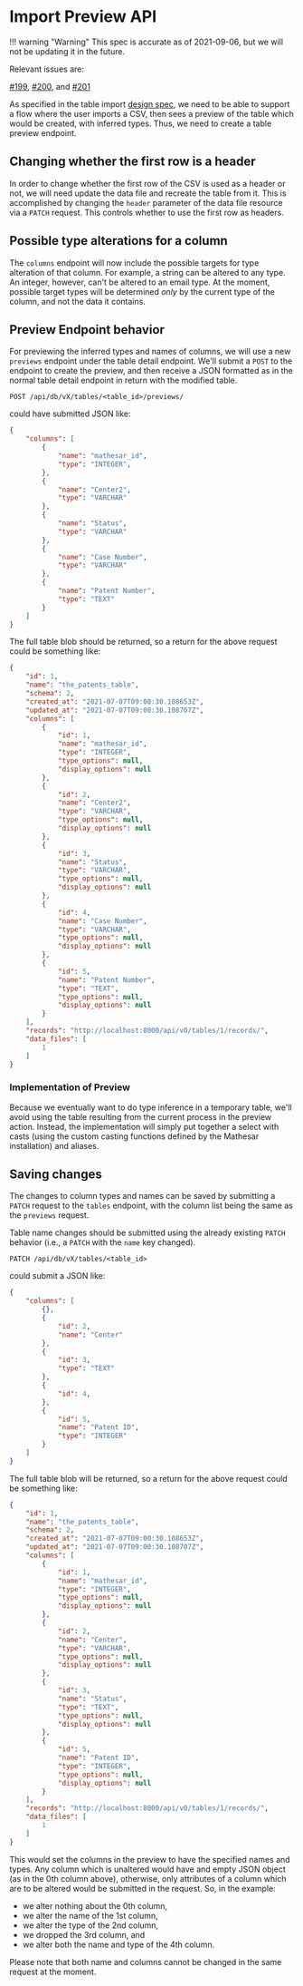 # Import Preview API

!!! warning "Warning"
    This spec is accurate as of 2021-09-06, but we will not be updating it in the future.


Relevant issues are:

[\#199](https://github.com/mathesar-foundation/mathesar/issues/199), [\#200](https://github.com/mathesar-foundation/mathesar/issues/200), and [\#201](https://github.com/mathesar-foundation/mathesar/issues/201)

As specified in the table import [design spec](/archive/product/design/specs/table-import), we need to be able to support a flow where the user imports a CSV, then sees a preview of the table which would be created, with inferred types.  Thus, we need to create a table preview endpoint.

## Changing whether the first row is a header

In order to change whether the first row of the CSV is used as a header or not, we will need update the data file and recreate the table from it. This is accomplished by changing the `header` parameter of the data file resource via a `PATCH` request. This controls whether to use the first row as headers.

## Possible type alterations for a column

The `columns` endpoint will now include the possible targets for type alteration of that column.  For example, a string can be altered to any type.  An integer, however, can't be altered to an email type. At the moment, possible target types will be determined _only_ by the current type of the column, and not the data it contains.

## Preview Endpoint behavior

For previewing the inferred types and names of columns, we will use a new `previews` endpoint under the table detail endpoint.  We'll submit a `POST` to the endpoint to create the preview, and then receive a JSON formatted as in the normal table detail endpoint in return with the modified table.
```
POST /api/db/vX/tables/<table_id>/previews/
```
could have submitted JSON like:
```json
{
    "columns": [
        {
            "name": "mathesar_id",
            "type": "INTEGER",
        },
        {
            "name": "Center2",
            "type": "VARCHAR"
        },
        {
            "name": "Status",
            "type": "VARCHAR"
        },
        {
            "name": "Case Number",
            "type": "VARCHAR"
        },
        {
            "name": "Patent Number",
            "type": "TEXT"
        }
    ]
}
```
The full table blob should be returned, so a return for the above request could be something like:
```json
{
    "id": 1,
    "name": "the_patents_table",
    "schema": 2,
    "created_at": "2021-07-07T09:00:30.108653Z",
    "updated_at": "2021-07-07T09:00:30.108707Z",
    "columns": [
        {
            "id": 1,
            "name": "mathesar_id",
            "type": "INTEGER",
            "type_options": null,
            "display_options": null
        },
        {
            "id": 2,
            "name": "Center2",
            "type": "VARCHAR",
            "type_options": null,
            "display_options": null
        },
        {
            "id": 3,
            "name": "Status",
            "type": "VARCHAR",
            "type_options": null,
            "display_options": null
        },
        {
            "id": 4,
            "name": "Case Number",
            "type": "VARCHAR",
            "type_options": null,
            "display_options": null
        },
        {
            "id": 5,
            "name": "Patent Number",
            "type": "TEXT",
            "type_options": null,
            "display_options": null
        }
    ],
    "records": "http://localhost:8000/api/v0/tables/1/records/",
    "data_files": [
        1
    ]
}
```


### Implementation of Preview

Because we eventually want to do type inference in a temporary table, we'll avoid using the table resulting from the current process in the preview action.  Instead, the implementation will simply put together a select with casts (using the custom casting functions defined by the Mathesar installation) and aliases.

## Saving changes

The changes to column types and names can be saved by submitting a `PATCH` request to the `tables` endpoint, with the column list being the same as the `previews` request.  

Table name changes should be submitted using the already existing `PATCH` behavior (i.e., a `PATCH` with the `name` key changed).

```
PATCH /api/db/vX/tables/<table_id>
```
could submit a JSON like:
```json
{
    "columns": [
        {},
        {
            "id": 2,
            "name": "Center"
        },
        {
            "id": 3,
            "type": "TEXT"
        },
        {
            "id": 4,
        },
        {
            "id": 5,
            "name": "Patent ID",
            "type": "INTEGER"
        }
    ]
}
```
The full table blob will be returned, so a return for the above request could be something like:
```json
{
    "id": 1,
    "name": "the_patents_table",
    "schema": 2,
    "created_at": "2021-07-07T09:00:30.108653Z",
    "updated_at": "2021-07-07T09:00:30.108707Z",
    "columns": [
        {
            "id": 1,
            "name": "mathesar_id",
            "type": "INTEGER",
            "type_options": null,
            "display_options": null
        },
        {
            "id": 2,
            "name": "Center",
            "type": "VARCHAR",
            "type_options": null,
            "display_options": null
        },
        {
            "id": 3,
            "name": "Status",
            "type": "TEXT",
            "type_options": null,
            "display_options": null
        },
        {
            "id": 5,
            "name": "Patent ID",
            "type": "INTEGER",
            "type_options": null,
            "display_options": null
        }
    ],
    "records": "http://localhost:8000/api/v0/tables/1/records/",
    "data_files": [
        1
    ]
}
```


This would set the columns in the preview to have the specified names and types. Any column which is unaltered would have and empty JSON object (as in the 0th column above), otherwise, only attributes of a column which are to be altered would be submitted in the request. So, in the example:

- we alter nothing about the 0th column,
- we alter the name of the 1st column, 
- we alter the type of the 2nd column,
- we dropped the 3rd column, and
- we alter both the name and type of the 4th column.

Please note that both name and columns cannot be changed in the same request at the moment.